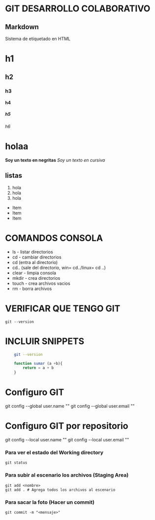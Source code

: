 # GIT DESARROLLO COLABORATIVO

## Markdown
Sistema de etiquetado en HTML

# h1
## h2
### h3
#### h4
##### h5
###### h6
<h1>holaa</h1>

**Soy un texto en negritas**
*Soy un texto en cursiva*

## listas
1. hola
2. hola
3. hola

* Item
* Item
* Item

# COMANDOS CONSOLA

* ls - listar directorios
* cd - cambiar directorios
* cd <directorio> (entra al directorio)
* cd.. (sale del directorio, win= cd../linux= cd ..)
* clear - limpia consola
* mkdir - crea directorios
* touch - crea archivos vacios
* rm - borra archivos

# VERIFICAR QUE TENGO GIT

    git --version

# INCLUIR SNIPPETS

```sh
    git --version
```

```js
    function sumar (a +b){
        return = a + b
    }
```

# Configuro GIT

git config --global user.name "<Nombre>"
git config --global user.email "<Email>"

# Configuro GIT por repositorio

git config --local user.name "<Nombre>"
git config --local user.email "<Email>"

### Para ver el estado del Working directory

    git status

### Para subir al escenario los archivos (Staging Area)

    git add <nombre>
    git add . # Agrega todos los archivos al escenario

### Para sacar la foto (Hacer un commit)

    git commit -m "<mensaje>"

###
